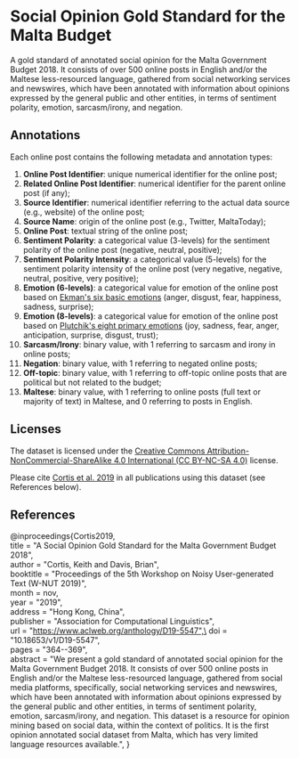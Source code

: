 # Social Opinion Gold Standard for the Malta Budget
A gold standard of annotated social opinion for the Malta Government Budget 2018. It consists of over 500 online posts in English and/or the Maltese less-resourced language, gathered from social networking services and newswires, which have been annotated with information about opinions expressed by the general public and other entities, in terms of sentiment polarity, emotion, sarcasm/irony, and negation.

## Annotations
Each online post contains the following metadata and annotation types:
1. **Online Post Identifier**: unique numerical identifier for the online post;
2. **Related Online Post Identifier**: numerical identifier for the parent online post (if any);
3. **Source Identifier**: numerical identifier referring to the actual data source (e.g., website) of the online post; 
4. **Source Name**: origin of the online post (e.g., Twitter, MaltaToday); 
5. **Online Post**: textual string of the online post;
6. **Sentiment Polarity**: a categorical value (3-levels) for the sentiment polarity of the online post (negative, neutral, positive);
7. **Sentiment Polarity Intensity**: a categorical value (5-levels) for the sentiment polarity intensity of the online post (very negative, negative, neutral, positive, very positive);
8. **Emotion (6-levels)**: a categorical value for emotion of the online post based on [Ekman's six basic emotions](https://www.paulekman.com/wp-content/uploads/2013/07/Basic-Emotions.pdf) (anger, disgust, fear, happiness, sadness, surprise); 
9. **Emotion (8-levels)**: a categorical value for emotion of the online post based on [Plutchik's eight primary emotions](https://www.sciencedirect.com/science/article/pii/B9780125587013500077) (joy, sadness, fear, anger, anticipation, surprise, disgust, trust); 
10. **Sarcasm/Irony**: binary value, with 1 referring to sarcasm and irony in online posts;
11. **Negation**: binary value, with 1 referring to negated online posts; 
12. **Off-topic**: binary value, with 1 referring to off-topic online posts that are political but not related to the budget;
13. **Maltese**: binary value, with 1 referring to online posts (full text or majority of text) in Maltese, and 0 referring to posts in English.

## Licenses
The dataset is licensed under the [Creative Commons Attribution-NonCommercial-ShareAlike 4.0 International (CC BY-NC-SA 4.0)](https://creativecommons.org/licenses/by-nc-sa/4.0/) license.

Please cite [Cortis et al. 2019](https://www.aclweb.org/anthology/D19-5547/) in all publications using this dataset (see References below).

## References
@inproceedings{Cortis2019,\
  title = "A Social Opinion Gold Standard for the Malta Government Budget 2018",\
    author = "Cortis, Keith and Davis, Brian",\
    booktitle = "Proceedings of the 5th Workshop on Noisy User-generated Text (W-NUT 2019)",\
    month = nov,\
    year = "2019",\
    address = "Hong Kong, China",\
    publisher = "Association for Computational Linguistics",\
    url = "https://www.aclweb.org/anthology/D19-5547",\
    doi = "10.18653/v1/D19-5547",\
    pages = "364--369",\
    abstract = "We present a gold standard of annotated social opinion for the Malta Government Budget 2018. It consists of over 500 online posts in English and/or the Maltese less-resourced language, gathered from social media platforms, specifically, social networking services and newswires, which have been annotated with information about opinions expressed by the general public and other entities, in terms of sentiment polarity, emotion, sarcasm/irony, and negation. This dataset is a resource for opinion mining based on social data, within the context of politics. It is the first opinion annotated social dataset from Malta, which has very limited language resources available.",
}


